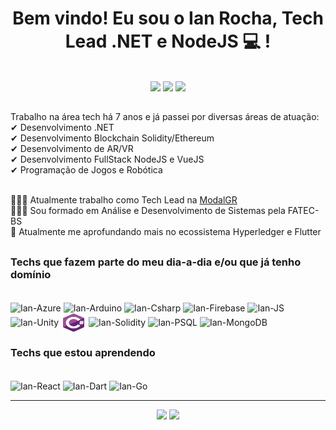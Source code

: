<h1 align='center'>
  Bem vindo! Eu sou o Ian Rocha, Tech Lead .NET e NodeJS 💻 !
</h1>

<div align="center"> 
  <br>
  <a href="https://instagram.com/oianrocha" target="_blank"><img src="https://img.shields.io/badge/-Instagram-%23E4405F?style=for-the-badge&logo=instagram&logoColor=white" target="_blank"></a>
  <a href = "mailto:ian.d.rocha@gmail.com"><img src="https://img.shields.io/badge/-Gmail-%23333?style=for-the-badge&logo=gmail&logoColor=white" target="_blank"></a>
  <a href="https://www.linkedin.com/in/ian-rocha-0298a9147/" target="_blank"><img src="https://img.shields.io/badge/-LinkedIn-%230077B5?style=for-the-badge&logo=linkedin&logoColor=white" target="_blank"></a>  
</div>

##
</div>
  Trabalho na área tech há 7 anos e já passei por diversas áreas de atuação: <br>
  ✔ Desenvolvimento .NET <br>
  ✔ Desenvolvimento Blockchain Solidity/Ethereum <br>
  ✔ Desenvolvimento de AR/VR <br>
  ✔ Desenvolvimento FullStack NodeJS e VueJS <br>
  ✔ Programação de Jogos e Robótica <br><br>

  👨🏻‍💻 Atualmente trabalho como Tech Lead na <a href="https://modalgr.com.br">ModalGR</a><br>
  👨🏼‍🎓 Sou formado em Análise e Desenvolvimento de Sistemas pela FATEC-BS <br>
  📖 Atualmente me aprofundando mais no ecossistema Hyperledger e Flutter

## 

### Techs que fazem parte do meu dia-a-dia e/ou que já tenho domínio
<div style="display: inline_block"><br>
  <img align="center" alt="Ian-Azure" height="30" width="40" src="https://cdn.jsdelivr.net/gh/devicons/devicon/icons/azure/azure-original.svg">  
  <img align="center" alt="Ian-Arduino" height="30" width="40" src="https://cdn.jsdelivr.net/gh/devicons/devicon/icons/arduino/arduino-original-wordmark.svg">  
  <img align="center" alt="Ian-Csharp" height="30" width="40" src="https://cdn.jsdelivr.net/gh/devicons/devicon/icons/csharp/csharp-original.svg">  
  <img align="center" alt="Ian-Firebase" height="30" width="40" src="https://cdn.jsdelivr.net/gh/devicons/devicon/icons/firebase/firebase-plain-wordmark.svg">  
  <img align="center" alt="Ian-JS" height="30" width="40" src="https://cdn.jsdelivr.net/gh/devicons/devicon/icons/nodejs/nodejs-original.svg">  
  <img align="center" alt="Ian-Unity" height="30" width="40" src="https://cdn.jsdelivr.net/gh/devicons/devicon/icons/unity/unity-original.svg">  
  <img align="center" alt="Ian-Csharp" height="30" width="40" src="https://raw.githubusercontent.com/devicons/devicon/master/icons/csharp/csharp-original.svg">  
  <img align="center" alt="Ian-Solidity" height="30" width="40" src="https://upload.wikimedia.org/wikipedia/commons/9/98/Solidity_logo.svg">  
  <img align="center" alt="Ian-PSQL" height="30" width="40" src="https://cdn.jsdelivr.net/gh/devicons/devicon/icons/postgresql/postgresql-original-wordmark.svg">  
  <img align="center" alt="Ian-MongoDB" height="30" width="40" src="https://cdn.jsdelivr.net/gh/devicons/devicon/icons/mongodb/mongodb-plain-wordmark.svg">  
</div>

### Techs que estou aprendendo
<div style="display: inline_block"><br>
  <img align="center" alt="Ian-React" height="30" width="40" src="https://cdn.jsdelivr.net/gh/devicons/devicon/icons/react/react-original.svg">  
  <img align="center" alt="Ian-Dart" height="30" width="40" src="https://cdn.jsdelivr.net/gh/devicons/devicon/icons/dart/dart-original-wordmark.svg">  
  <img align="center" alt="Ian-Go" height="30" width="40" src="https://cdn.jsdelivr.net/gh/devicons/devicon/icons/go/go-original.svg">  
</div>

 ---

 <div align="center">
  <img height="150em" src="https://github-readme-stats.vercel.app/api?username=IDRyounG&show_icons=true&theme=vue-dark&include_all_commits=true&count_private=true"/>
  <img height="150em" src="https://github-readme-stats.vercel.app/api/top-langs/?username=IDRyounG&layout=compact&langs_count=7&theme=vue-dark"/>
   <br>
<br>  

</div>
 

